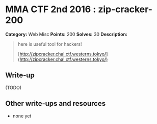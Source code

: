 # MMA CTF 2nd 2016 : zip-cracker-200

**Category:** Web Misc
**Points:** 200
**Solves:** 30
**Description:**

> here is useful tool for hackers!
> 
> 
> [<http://zipcracker.chal.ctf.westerns.tokyo/](http://zipcracker.chal.ctf.westerns.tokyo/)>


## Write-up

(TODO)

## Other write-ups and resources

* none yet
